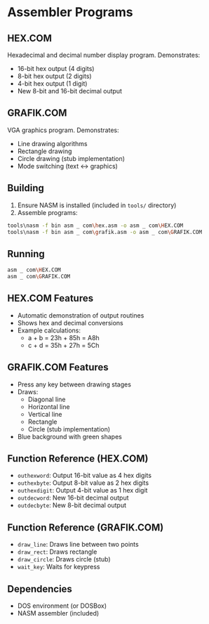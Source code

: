 # Assembler Programs

## HEX.COM
Hexadecimal and decimal number display program. Demonstrates:
- 16-bit hex output (4 digits)
- 8-bit hex output (2 digits)
- 4-bit hex output (1 digit)
- New 8-bit and 16-bit decimal output

## GRAFIK.COM
VGA graphics program. Demonstrates:
- Line drawing algorithms
- Rectangle drawing
- Circle drawing (stub implementation)
- Mode switching (text ↔ graphics)

## Building
1. Ensure NASM is installed (included in `tools/` directory)
2. Assemble programs:
```bash
tools\nasm -f bin asm _ com\hex.asm -o asm _ com\HEX.COM
tools\nasm -f bin asm _ com\grafik.asm -o asm _ com\GRAFIK.COM
```

## Running
```bash
asm _ com\HEX.COM
asm _ com\GRAFIK.COM
```

## HEX.COM Features
- Automatic demonstration of output routines
- Shows hex and decimal conversions
- Example calculations: 
  - a + b = 23h + 85h = A8h
  - c + d = 35h + 27h = 5Ch

## GRAFIK.COM Features
- Press any key between drawing stages
- Draws:
  - Diagonal line
  - Horizontal line
  - Vertical line
  - Rectangle
  - Circle (stub implementation)
- Blue background with green shapes

## Function Reference (HEX.COM)
- `outhexword`: Output 16-bit value as 4 hex digits
- `outhexbyte`: Output 8-bit value as 2 hex digits
- `outhexdigit`: Output 4-bit value as 1 hex digit
- `outdecword`: New 16-bit decimal output
- `outdecbyte`: New 8-bit decimal output

## Function Reference (GRAFIK.COM)
- `draw_line`: Draws line between two points
- `draw_rect`: Draws rectangle
- `draw_circle`: Draws circle (stub)
- `wait_key`: Waits for keypress

## Dependencies
- DOS environment (or DOSBox)
- NASM assembler (included)
